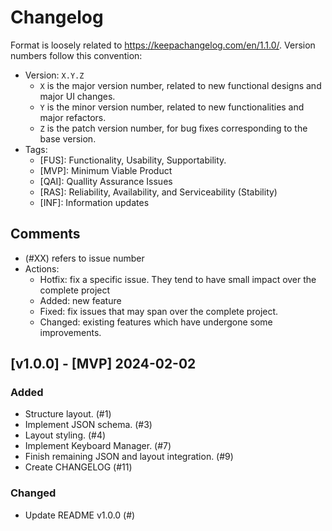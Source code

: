 # Changelog
Format is loosely related to https://keepachangelog.com/en/1.1.0/.
Version numbers follow this convention:
- Version: `X.Y.Z`
  - `X` is the major version number, related to new functional designs and major UI changes.
  - `Y` is the minor version number, related to new functionalities and major refactors.
  - `Z` is the patch version number, for bug fixes corresponding to the base version.
- Tags:
  - [FUS]: Functionality, Usability, Supportability.
  - [MVP]: Minimum Viable Product
  - [QAI]: Quallity Assurance Issues
  - [RAS]: Reliability, Availability, and Serviceability (Stability)
  - [INF]: Information updates

## Comments
- (#XX) refers to issue number
- Actions:
  - Hotfix: fix a specific issue. They tend to have small impact over the complete project
  - Added: new feature
  - Fixed: fix issues that may span over the complete project.
  - Changed: existing features which have undergone some improvements.

## [v1.0.0] - [MVP] 2024-02-02
### Added
- Structure layout. (#1)
- Implement JSON schema. (#3)
- Layout styling. (#4)
- Implement Keyboard Manager. (#7)
- Finish remaining JSON and layout integration. (#9)
- Create CHANGELOG (#11)

### Changed
- Update README v1.0.0 (#)
